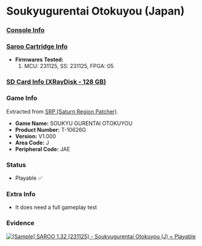 # Soukyugurentai Otokuyou (Japan)

### [Console Info](../../../../Info/Consoles/VA13/README.md)

### [Saroo Cartridge Info](../../../../Info/Cartridges/RetroGameParadiseStore/1.32F/README.md)

- <b>Firmwares Tested:</b>
  1. MCU: 231125, SS: 231125, FPGA: 05

### [SD Card Info (XRayDisk - 128 GB)](../../../../Info/SdCards/XRayDisk/128GB/fat32/README.md)

### Game Info

Extracted from [SRP (Saturn Region Patcher)](https://segaxtreme.net/resources/saturn-region-patcher.81/download).

- <b>Game Name:</b> SOUKYU GURENTAI OTOKUYOU
- <b>Product Number:</b> T-10626G
- <b>Version:</b> V1.000
- <b>Area Code:</b> J
- <b>Peripheral Code:</b> JAE

### Status

- Playable :white_check_mark:

### Extra Info

- It does need a full gameplay test

### Evidence

[![[Sample] SAROO 1.32 (231125) - Soukyugurentai Otokuyou (J) = Playable](https://img.youtube.com/vi/hZnlHwGcyso/0.jpg)](https://www.youtube.com/watch?v=hZnlHwGcyso)
